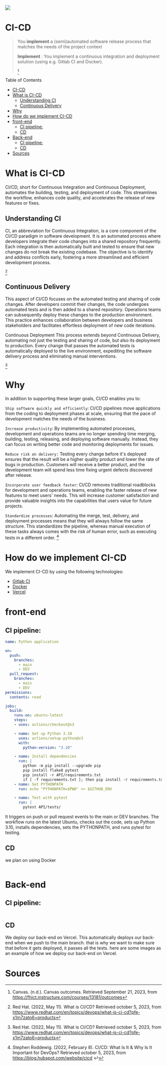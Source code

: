 
<img src="https://cdn.dribbble.com/users/2978360/screenshots/6914572/comp_1.gif">

# CI-CD

 > You **implement** a (semi)automated software release process that matches the needs of the project context
 > 
 >**Implement** : 	You implement a continuous integration and deployment solution (using e.g. Gitlab CI and Docker).
>
>[^1]

Table of Contents
- [CI-CD](#ci-cd)
- [What is CI-CD](#what-is-ci-cd)
  - [Understanding CI](#understanding-ci)
  - [Continuous Delivery](#continuous-delivery)
- [Why](#why)
- [How do we implement CI-CD](#how-do-we-implement-ci-cd)
- [front-end](#front-end)
  - [CI pipeline:](#ci-pipeline)
  - [CD](#cd)
- [Back-end](#back-end)
  - [CI pipeline:](#ci-pipeline-1)
  - [CD](#cd-1)
- [Sources](#sources)

 # What is CI-CD

 CI/CD, short for Continuous Integration and Continuous Deployment, automates the building, testing, and deployment of code. This streamlines the workflow, enhances code quality, and accelerates the release of new features or fixes.

## Understanding CI

CI, an abbreviation for Continuous Integration, is a core component of the CI/CD paradigm in software development. It is an automated process where developers integrate their code changes into a shared repository frequently. Each integration is then automatically built and tested to ensure that new changes do not break the existing codebase. The objective is to identify and address conflicts early, fostering a more streamlined and efficient development process.

[^2]
## Continuous Delivery
This aspect of CI/CD focuses on the automated testing and sharing of code changes. After developers commit their changes, the code undergoes automated tests and is then added to a shared repository. Operations teams can subsequently deploy these changes to the production environment. This practice enhances collaboration between developers and business stakeholders and facilitates effortless deployment of new code iterations.

Continuous Deployment
This process extends beyond Continuous Delivery, automating not just the testing and sharing of code, but also its deployment to production. Every change that passes the automated tests is automatically deployed to the live environment, expediting the software delivery process and eliminating manual interventions.

[^2]

# Why
In addition to supporting these larger goals, CI/CD enables you to:

`Ship software quickly and efficiently`: CI/CD pipelines move applications from the coding to deployment phases at scale, ensuring that the pace of development matches the needs of the business.

`Increase productivity`: By implementing automated processes, development and operations teams are no longer spending time merging, building, testing, releasing, and deploying software manually. Instead, they can focus on writing better code and monitoring deployments for issues.

`Reduce risk on delivery:` Testing every change before it's deployed ensures that the result will be a higher quality product and lower the rate of bugs in production. Customers will receive a better product, and the development team will spend less time fixing urgent defects discovered after release.

`Incorporate user feedback faster`: CI/CD removes traditional roadblocks for development and operations teams, enabling the faster release of new features to meet users' needs. This will increase customer satisfaction and provide valuable insights into the capabilities that users value for future projects.

`Standardize processes`: Automating the merge, test, delivery, and deployment processes means that they will always follow the same structure. This standardizes the pipeline, whereas manual execution of these tasks always comes with the risk of human error, such as executing tests in a different order.
[^3]


# How do we implement CI-CD
We implement CI-CD by using the following technologies:
- [Gitlab CI](https://docs.gitlab.com/ee/ci/)
- [Docker](https://www.docker.com/)
- [Vercel](https://vercel.com/)

# front-end 
## CI pipeline:
```yaml	
name: Python application

on:
  push:
    branches:
      - main
      - DEV
  pull_request:
    branches: 
      - main
      - DEV
permissions:
  contents: read

jobs:
  build:
    runs-on: ubuntu-latest
    steps:
    - uses: actions/checkout@v3

    - name: Set up Python 3.10
      uses: actions/setup-python@v3
      with:
        python-version: "3.10"

    - name: Install dependencies
      run: |
        python -m pip install --upgrade pip
        pip install flake8 pytest
        pip install -r API/requirements.txt
        if [ -f requirements.txt ]; then pip install -r requirements.txt; fi
    - name: Set PYTHONPATH
      run: echo "PYTHONPATH=$PWD" >> $GITHUB_ENV

    - name: Test with pytest
      run: |
        pytest API/tests/
```
It triggers on push or pull request events to the main or DEV branches. The workflow runs on the latest Ubuntu, checks out the code, sets up Python 3.10, installs dependencies, sets the PYTHONPATH, and runs pytest for testing.
## CD
we plan on using Docker
```yaml

```
# Back-end
## CI pipeline:
```yaml
```
## CD 
We deploy our back-end on Vercel. This automatically deploys our back-end when we push to the main branch. that is why we want to make sure that before it gets deployed, it passes all the tests.
here are some images as an example of how we deploy our back-end on Vercel.

 # Sources
[^1]: Canvas. (n.d.). Canvas outcomes. Retrieved September 21, 2023, from https://fhict.instructure.com/courses/13181/outcomes

[^2]: Red Hat. (2022, May 11). What is CI/CD? Retrieved october 5, 2023, from https://www.redhat.com/en/topics/devops/what-is-ci-cd?pfe-x1m7zato6=products

[^3]: Stephen Roddewig. (2022, February 8). CI/CD: What Is It & Why Is It Important for DevOps? Retrieved october 5, 2023, from https://blog.hubspot.com/website/cicd ↩

